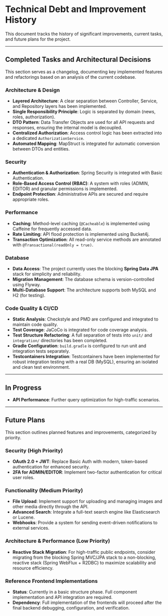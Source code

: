 # Technical Debt and Improvement History

This document tracks the history of significant improvements, current tasks, and future plans for the project.

---

## Completed Tasks and Architectural Decisions

This section serves as a changelog, documenting key implemented features and refactorings based on an analysis
of the current codebase.

### Architecture & Design
- **Layered Architecture**: A clear separation between Controller, Service, and Repository layers has been
  implemented.
- **Single Responsibility Principle**: Logic is separated by domain (news, roles, authorization).
- **DTO Pattern**: Data Transfer Objects are used for all API requests and responses, ensuring the internal
  model is decoupled.
- **Centralized Authorization**: Access control logic has been extracted into a dedicated `AuthorizationService`.
- **Automated Mapping**: MapStruct is integrated for automatic conversion between DTOs and entities.

### Security
- **Authentication & Authorization**: Spring Security is integrated with Basic Authentication.
- **Role-Based Access Control (RBAC)**: A system with roles (ADMIN, EDITOR) and granular permissions is
  implemented.
- **Endpoint Protection**: Administrative APIs are secured and require appropriate roles.

### Performance
- **Caching**: Method-level caching (`@Cacheable`) is implemented using Caffeine for frequently accessed data.
- **Rate Limiting**: API flood protection is implemented using Bucket4j.
- **Transaction Optimization**: All read-only service methods are annotated with `@Transactional(readOnly = true)`.

### Database
- **Data Access**: The project currently uses the blocking **Spring Data JPA** stack for simplicity and reliability.
- **Migration Management**: The database schema is version-controlled using Flyway.
- **Multi-Database Support**: The architecture supports both MySQL and H2 (for testing).

### Code Quality & CI/CD
- **Static Analysis**: Checkstyle and PMD are configured and integrated to maintain code quality.
- **Test Coverage**: JaCoCo is integrated for code coverage analysis.
- **Test Structure Refactoring**: A full separation of tests into `unit/` and `integration/` directories has
  been completed.
- **Gradle Configuration**: `build.gradle` is configured to run unit and integration tests separately.
- **Testcontainers Integration**: Testcontainers have been implemented for robust integration testing with a
  real DB (MySQL), ensuring an isolated and clean test environment.

---

## In Progress

- **API Performance**: Further query optimization for high-traffic scenarios.

---

## Future Plans

This section outlines planned features and improvements, categorized by priority.

### Security (High Priority)

- **OAuth 2.0 + JWT**: Replace Basic Auth with modern, token-based authentication for enhanced security.
- **2FA for ADMIN/EDITOR**: Implement two-factor authentication for critical user roles.

### Functionality (Medium Priority)

- **File Upload**: Implement support for uploading and managing images and other media directly through the API.
- **Advanced Search**: Integrate a full-text search engine like Elasticsearch or Lucene.
- **Webhooks**: Provide a system for sending event-driven notifications to external services.

### Architecture & Performance (Low Priority)

- **Reactive Stack Migration**: For high-traffic public endpoints, consider migrating from the blocking
  Spring MVC/JPA stack to a non-blocking, reactive stack (Spring WebFlux + R2DBC) to maximize
  scalability and resource efficiency.

### Reference Frontend Implementations

- **Status**: Currently in a basic structure phase. Full component implementation and API integration are
  required.
- **Dependency**: Full implementation of the frontends will proceed after the final backend debugging,
  configuration, and verification.

